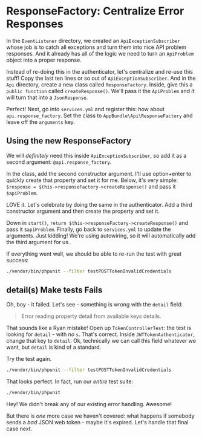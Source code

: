 # ResponseFactory: Centralize Error Responses

In the `EventListener` directory, we created an `ApiExceptionSubscriber` whose job
is to catch all exceptions and turn them into nice API problem responses. And it
already has all of the logic we need to turn an `ApiProblem` object into a proper
response.

Instead of re-doing this in the authenticator, let's centralize and re-use this stuff!
Copy the last ten lines or so out of `ApiExceptionSubscriber`. And in the `Api` directory,
create a new class called `ResponseFactory`. Inside, give this a `public function`
called `createResponse()`. We'll pass it the `ApiProblem` and *it* will turn that
into a `JsonResponse`.

Perfect! Next, go into `services.yml` and register this: how about `api.response_factory`.
Set the class to `AppBundle\Api\ResponseFactory` and leave off the `arguments` key.

## Using the new ResponseFactory

We will *definitely* need this inside `ApiExceptionSubscriber`, so add it as a second
argument: `@api.response_factory`.

In the class, add the second constructor argument. I'll use option+enter to quickly
create that property and set it for me. Below, it's very simple:
`$response = $this->responseFactory->createResponse()` and pass it `$apiProblem`.

LOVE it. Let's celebrate by doing the same in the authenticator. Add a third constructor
argument and then create the property and set it.

Down in `start()`, `return $this->responseFactory->createResponse()` and pass it
`$apiProblem`. Finally, go back to `services.yml` to update the arguments. Just
kidding! We're using autowiring, so it will automatically add the third argument
for us.

If everything went well, we should be able to re-run the test with great success:

```bash
./vendor/bin/phpunit --filter testPOSTTokenInvalidCredentials
```

## detail(s) Make tests Fails

Oh, boy - it failed. Let's see - something is wrong with the `detail` field:

> Error reading property detail from available keys details.

That sounds like a Ryan mistake! Open up `TokenControllerTest`: the test is looking
for `detail` - with *no* `s`. That's correct. Inside `JWTTokenAuthenticator`, change
that key to `detail`. Ok, technically we can call this field whatever we want, but
`detail` is kind of a standard.

Try the test again.

```bash
./vendor/bin/phpunit --filter testPOSTTokenInvalidCredentials
```

That looks perfect. In fact, run our *entire* test suite:

```bash
./vendor/bin/phpunit
```

Hey! We didn't break any of our existing error handling. Awesome!

But there is *one* more case we haven't covered: what happens if somebody sends
a *bad* JSON web token - maybe it's expired. Let's handle that final case next.
